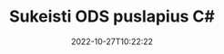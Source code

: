 ---
############################# Static ############################
layout: "auto-gen-merger"
date: 2022-10-27T10:22:22
draft: false
otherformats: odt one otp ott pdf pps ppsx ppt pptx rtf tex vdx vsdm vsdx vssm vssx

############################# Head ############################
head_title: "Sukeiskite ir keiskite ODS puslapius C#"
head_description: "Sukeiskite ir keiskite dviejų puslapių pozicijas ODS faile C# naudodami dokumentų sujungimo API."

############################# Header ############################
title: "Sukeisti ODS puslapius C#"
description: "Pakeiskite ODS puslapius keliomis .NET kodo eilutėmis."
bg_image: "https://cms.admin.containerize.com/templates/aspose/App_Themes/V3/images/bg/header1.png"
bg_overlay: false
button:
    enable: true
    icon: "fas fa-arrow-down"
    label: "Atsisiųskite nemokamą bandomąją versiją"
    link: "https://downloads.groupdocs.com/merger/net"

############################# SubMenu ############################
submenu:
    enable: true

    left:
        img_alt: "GroupDocs.Merger for .NET"
        image: "https://cms.admin.containerize.com/templates/groupdocs/images/product-logos/90x90-noborder/groupdocs-merger-net.png"
        product: "GroupDocs.Merger"
        platform: ".NET"

    middle:
        button:

            # button loop
            - link: "https://apireference.groupdocs.com/merger/net"
              text: "API nuoroda"

            # button loop
            - link: "https://github.com/groupdocs-merger"
              text: "Kodo pavyzdžiai"

            # button loop
            - link: "https://products.groupdocs.app/merger/family"
              text: "Tiesioginės demonstracinės versijos"

            # button loop
            - link: "https://purchase.groupdocs.com/pricing/merger/net"
              text: "Kainodara"

    right:
        link_download: "https://downloads.groupdocs.com/merger"
        link_learn: "https://docs.groupdocs.com/merger/net"
        link_buy: "https://purchase.groupdocs.com"

############################# About ############################
about:
    enable: true
    title: "Apie GroupDocs.Merger for .NET API"
    content: |
        [GroupDocs.Merger for .NET](/lt/merger/net/) siūlo paprastą sprendimą saugiai sujungti ir padalyti iš įvairių dokumentų formatų, įskaitant PDF, Microsoft Office (Word, Excel, PowerPoint). , OneNote), OpenDocument, HTML, vaizdus ir daugelį kitų .NET programose. Pridėję vos kelias kodo eilutes, atlikite kelias dokumento operacijas, pvz., perkelkite, pašalinkite, pasukite, sukeiskite, išskleiskite arba pakeiskite dokumento puslapių orientaciją. Dokumentų sujungimo API taip pat palaiko dokumentų puslapių peržiūrą kaip vaizdą, kad būtų galima analizuoti dokumento struktūrą, formatavimą ir puslapio turinį.
        
        GroupDocs.Merger API yra tinkamas pasirinkimas įmonių sprendimams, kuriems reikia failų puslapių keitimo funkcijų. Šios API yra gerai palaikomos visose pagrindinėse operacinėse sistemose ir platformose, įskaitant .NET Framework, .NET Standard, .NET Core, Mono.

############################# Steps ############################
steps:
    enable: true
    title_left: "Sukeisti ODS failo puslapius .NET"
    content_left: |
        [GroupDocs.Merger for .NET](/lt/merger/net/) leidžia C# kūrėjams lengvai apsikeisti puslapiais ODS faile, atlikus kelis paprastus veiksmus .
        
        * Inicijuokite **SwapOptions**, kad nurodytumėte puslapių numerius, kuriais norite keistis.
        * Sukurkite naują **Merger** egzempliorių ir nurodykite šaltinio dokumento kelią kaip konstruktoriaus parametrą.
        * Paskambinkite **SwapPages** ir perduokite **SwapOptions** objektą.
        * Paskambinkite **Save** ir nurodykite failo kelią, kad išsaugotumėte gautą dokumentą.

    title_right: "Sistemos reikalavimai"
    content_right: |
        GroupDocs.Merger for .NET API palaikomos visose pagrindinėse platformose ir operacinėse sistemose. Prieš vykdydami toliau pateiktą kodą, įsitikinkite, kad jūsų sistemoje yra įdiegtos šios būtinos sąlygos.

        * Operacinės sistemos: Microsoft Windows, Linux, MacOS
        * Kūrimo aplinkos: Visual Studio, Xamarin, MonoDevelop
        * Karkasai: .NET Framework, .NET Standard, .NET Core, Mono
        * Atsisiųskite naujausią GroupDocs.Merger for .NET versiją iš [NuGet](https://www.nuget.org/packages/groupdocs.merger)
         
    code: |
     {{% merger/additional-styles %}}
     {{< merger/code-merger title="Kaip sukeisti ODS failo puslapius naudojant C# pavyzdinį kodą">}}

        ```csharp    
        // Sukeiskite ODS failo puslapius naudodami GroupDocs.Merger API
        int pageNumber1 = 6;
        int pageNumber2 = 1;

        // Inicijuokite SwapOptions klasę, kad nurodytumėte keičiamų puslapių numerius
        SwapOptions swapOptions = new SwapOptions(pageNumber2, pageNumber1);

        // Momentinis susijungimas su įvesties ODS dokumentu
        using (Merger merger = new Merger("input.ods"))
          {
            // Iškvieskite SwapPages metodą ir perduokite jam objektą SwapOptions
            merger.SwapPages(swapOptions);
    
            // Iškvieskite išsaugojimo metodą ir nurodykite norimą failo kelią, kad išsaugotumėte išvesties dokumentą
            merger.Save("output.ods");
          }
        ```
     {{< /merger/code-merger >}}

############################# Demos ############################
demos:
    enable: true
    title: "Tiesioginės demonstracinės versijos – apsikeiskite ODS failų puslapiais internete"
    content: |
       Apkeiskite ODS failo puslapius dabar apsilankę [GroupDocs.Merger Live Demos](https://products.groupdocs.app/splitter/swap-pages/ods) svetainėje.
       Tiesioginė demonstracinė versija turi šiuos privalumus.
        
############################# About Formats ############################
about_formats:
    enable: true

############################# More Formats ############################
more_formats:
    enable: true
    title: "Sukeisti kitų failų formatų puslapius"
    content: |
        .NET dokumentuoja failų formatų ir vaizdų sujungimo ir padalijimo API. Sukeiskite kai kuriuos populiarius failų formatus, kaip nurodyta toliau.

############################# Back to top ###############################
back_to_top:
    enable: true
---